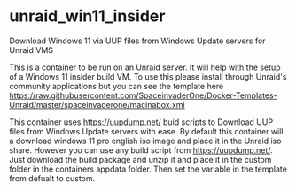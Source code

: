 # unraid_win11_insider
Download Windows 11 via UUP files from Windows Update servers for Unraid VMS

This is a container to be run on an Unraid server. It will help with the setup of a Windows 11 insider build VM.
To use this please install through Unraid's community applications but you can see the template here https://raw.githubusercontent.com/SpaceinvaderOne/Docker-Templates-Unraid/master/spaceinvaderone/macinabox.xml

This container uses https://uupdump.net/ buid scripts to Download UUP files from Windows Update servers with ease. By default this container will a download windows 11 pro english iso image and place it in the Unraid iso share.
However you can use any build script from https://uupdump.net/. Just download the build package and unzip it and place it in the custom folder in the containers appdata folder. Then set the variable in the template from defualt to custom.
